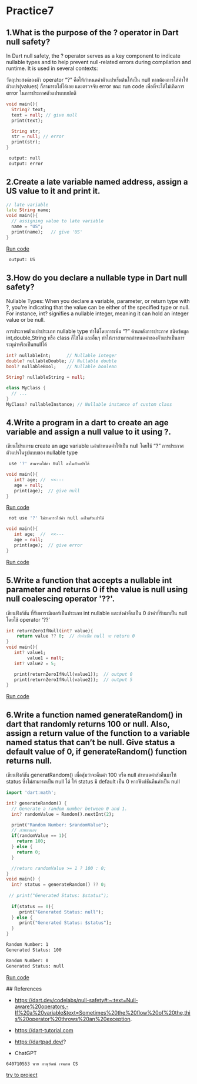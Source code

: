 # Practice7

## 1.What is the purpose of the ? operator in Dart null safety?
In Dart null safety, the ? operator serves as a key component to indicate nullable types and to help prevent null-related errors during compilation and runtime. It is used in several contexts:

  วัตถุประสงค์ของตัว operator “?” คือให้กำหนดค่าตัวแปรเริ่มต้นให้เป็น null 
หากต้องการใส่ค่าให้ตัวแปร(values) ก็สามารถใส่ได้เลย และตรวจจับ error ขณะ run code เพื่อที่จะได้ไม่เกิดการ error 
ในการประกาศตัวแปรแบบปกติ



```dart
void main(){
  String? text;
  text = null; // give null
  print(text);

  String str;
  str = null; // error
  print(str);
}
```
```bash
 output: null
 output: error
```

## 2.Create a late variable named address, assign a US value to it and print it.

```dart
// late variable
late String name;
void main(){
  // assigning value to late variable
  name = "US";
  print(name);   // give 'US'
}
```
[Run code](https://dartpad.dev/?ppp)
```bash
 output: US
```

## 3.How do you declare a nullable type in Dart null safety?
Nullable Types: When you declare a variable, parameter, or return type with ?, you're indicating that the value can be either of the specified type or null. For instance, int? signifies a nullable integer, meaning it can hold an integer value or be null.

การประกาศตัวแปรประเภท nullable type ทำได้โดยการเพิ่ม “?” ด้านหลังการประกาศ ชนิดข้อมูล int,double,String หรือ class ก็ใข้ได้ และอื่นๆ ทำให้เราสามารถกำหนดค่าของตัวแปรเป็นการระบุค่าหรือเป็นnullได้
```dart
int? nullableInt;      // Nullable integer
double? nullableDouble; // Nullable double
bool? nullableBool;    // Nullable boolean

String? nullableString = null;
```
```dart
class MyClass {
  // ...
}
MyClass? nullableInstance; // Nullable instance of custom class
```
## 4.Write a program in a dart to create an age variable and assign a null value to it using ?.
เขียนโปรแกรม create an age variable แค่ากำหนดค่าให้เป็น null โดยใช้ “?”
การประกาศตัวแปรในรูปแบบของ nullable type

```bash
 use '?' สามารถใส่ค่า null ลงในตัวแปรได้
```

```dart
void main(){
   int? age; //  <<---
   age = null;
   print(age);  // give null
}
```
[Run code](https://dartpad.dev/?iex4.1)
```bash
 not use '?' ไม่สามารถใส่ค่า null ลงในตัวแปรได้
```

```dart
void main(){
   int age;  //  <<---
   age = null;
   print(age);  // give error
}
```
[Run code](https://dartpad.dev/?iex4.2)
## 5.Write a function that accepts a nullable int parameter and returns 0 if the value is null using null coalescing operator '??'.
เขียนฟังก์ชัน ที่รับพารามิเตอร์เป็นประเภท int nullable และส่งค่าคืนเป็น 0 ถ้าค่าที่รับมาเป็น null โดยใช้ operator ‘??’
```dart
int returnZeroIfNull(int? value){
    return value ?? 0;  // ถ้าค่าเป็น null จะ return 0
}
void main(){
   int? value1;
        value1 = null;
   int? value2 = 5;

   print(returnZeroIfNull(value1));  // output 0
   print(returnZeroIfNull(value2));  // output 5
}
```
[Run code](https://dartpad.dev/?idex.5)

## 6.Write a function named generateRandom() in dart that randomly returns 100 or null. Also, assign a return value of the function to a variable named status that can’t be null. Give status a default value of 0, if generateRandom() function returns null.

เขียนฟังก์ชัน generatRandom() เพื่อสุ่มว่าจะคืนค่า 100 หรือ null 
กำหนดค่าส่งคืนมาให้ status ซึ่งไม่สามารถเป็น null ได้ 
ให้ status มี default เป็น 0 หากฟังก์ชันคืนค่าเป็น null

```dart
import 'dart:math';

int? generateRandom() {
  // Generate a random number between 0 and 1.
  int? randomValue = Random().nextInt(2);

  print("Random Number: $randomValue");
  // กำหนดเอง
  if(randomValue == 1){
    return 100;
  } else {
    return 0;
  }

  //return randomValue >= 1 ? 100 : 0;
}
void main() {
  int? status = generateRandom() ?? 0;
  
 // print("Generated Status: $status");
   
  if(status == 0){
     print("Generated Status: null");
  } else {
     print("Generated Status: $status");
  }
}
```

```bash
Random Number: 1
Generated Status: 100
```
```bash
Random Number: 0
Generated Status: null
```
[Run code](https://dartpad.dev/?iex6)

</details>
## References

- https://dart.dev/codelabs/null-safety#:~:text=Null-aware%20operators,-If%20a%20variable&text=Sometimes%20the%20flow%20of%20the,this%20operator%20throws%20an%20exception.

- https://dart-tutorial.com

- https://dartpad.dev/?

- ChatGPT

```bash
640710553 นาย ภานุวัฒน์ เจนภพ CS
```
[try to project](https://www.educative.io/learn/home)




